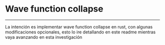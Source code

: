 # Wave function collapse
---

La intención es implementar wave function collapse en rust, con algunas modificaciones opcionales, esto lo ire detallando en este readme mientras vaya avanzando en esta investigación
